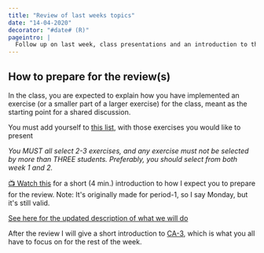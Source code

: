 ```yaml
---
title: "Review of last weeks topics"
date: "14-04-2020"
decorator: "#date# (R)"
pageintro: |
  Follow up on last week, class presentations and an introduction to this week
---
```


## How to prepare for the review(s)

In the class, you are expected to explain how you have implemented an exercise (or a smaller part of a larger exercise) for the class, meant as the starting point for a shared discussion. 

You must add yourself to [this list](https://docs.google.com/spreadsheets/d/1noHGQrZoH-x5yqB08cZvnx5PV5nXg4AtpcX8L3V7lnw/edit?usp=sharing), with those exercises you would like to present

*You MUST all select 2-3 exercises, and any exercise must not be selected by more than THREE students. Preferably, you should select from both week 1 and 2.*

[:tv: Watch this](https://www.youtube.com/watch?v=4qyykFfX8JA) for a short  (4 min.) introduction to how I expect you to prepare for the review. Note: It's originally made for period-1, so I say Monday, but it's still valid.

[See here for the updated description of what we will do](https://docs.google.com/document/d/1nYqlC_aVPiYtLQBNxu0E-CaQutqNrTr6T8_j7VUVmLc/edit?usp=sharing)

After the review I will give a short introduction to [CA-3](https://docs.google.com/document/d/10_VtLVIdMkVl0hky48_dcnFQ6eilMCIWv52WFSKzBis/edit?usp=sharing), which is what you all have to focus on for the rest of the week.



